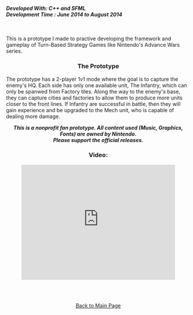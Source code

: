 <h4>
<b><i>Developed With: C++ and SFML</i></b><br>
<b><i>Development Time : June 2014 to August 2014</i></b><br>
</h4>
<br>
<p>This is a prototype I made to practive developing the framework and gameplay of Turn-Based Strategy Games like Nintendo's Advance Wars series.</p>

<h3><p align="center">The Prototype</p></h3>

<p>The prototype has a 2-player 1v1 mode where the goal is to capture the enemy's HQ. Each side has only one available unit, The Infantry, which can only be spanwed from Factory tiles. Along the way to the enemy's base, they can capture cities and factories to allow them to produce more units closer to the front lines. If Infantry are successful in battle, then they will gain experience and be upgraded to the Mech unit, who is capable of dealing more damage.</p>

<p align="center"><i><b>This is a nonprofit fan prototype. All content used (Music, Graphics, Fonts) are owned by Nintendo. <br>Please support the official releases.</b></i></p>

<h3><p align="center">Video:</p></h3>
 <p align = "center"><iframe width="420" height="315" src="https://www.youtube.com/embed/BAsrW2xo1lI" frameborder="0" allowfullscreen></iframe></p>

<br>
<br>
<p align="center"><a href="http://mvpet.github.io/">Back to Main Page</a></p>
